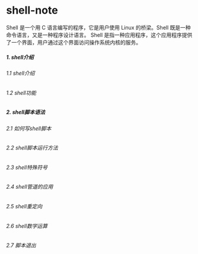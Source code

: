 # shell-note
Shell 是一个用 C 语言编写的程序，它是用户使用 Linux 的桥梁。Shell 既是一种命令语言，又是一种程序设计语言。  Shell 是指一种应用程序，这个应用程序提供了一个界面，用户通过这个界面访问操作系统内核的服务。

##### 1. shell介绍
###### 1.1 shell介绍

###### 1.2 shell功能

##### 2. shell脚本语法

###### 2.1 如何写shell脚本

###### 2.2 shell脚本运行方法

###### 2.3 shell特殊符号

###### 2.4 shell管道的应用

###### 2.5 shell重定向

###### 2.6 shell数学运算

###### 2.7 脚本退出










